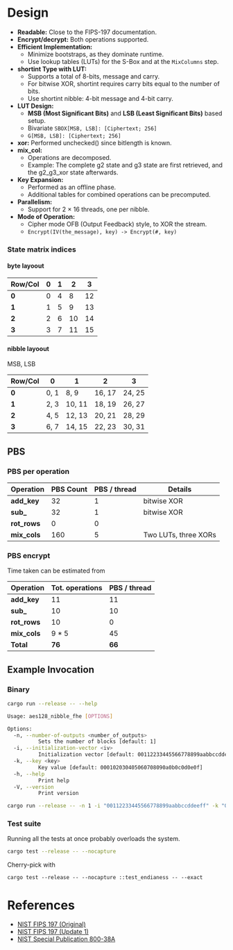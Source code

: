 # Design

- **Readable:** Close to the FIPS-197 documentation.
- **Encrypt/decrypt:** Both operations supported.
- **Efficient Implementation:**
  - Minimize bootstraps, as they dominate runtime.
  - Use lookup tables (LUTs) for the S-Box and at the `MixColumns` step.
- **shortint Type with LUT:** 
  - Supports a total of 8-bits, message and carry.
  - For bitwise XOR, shortint requires carry bits equal to the number of bits.
  - Use shortint nibble: 4-bit message and 4-bit carry.
- **LUT Design:**
  - **MSB (Most Significant Bits)** and **LSB (Least Significant Bits)** based setup.
  - Bivariate `SBOX[MSB, LSB]: [Ciphertext; 256]`
  - `G[MSB, LSB]: [Ciphertext; 256]`
- **xor:** Performed unchecked() since bitlength is known.
- **mix_col:**
   - Operations are decomposed.
   - Example: The complete g2 state and g3 state are first retrieved, and the g2_g3_xor state afterwards. 
- **Key Expansion:** 
  - Performed as an offline phase.
  - Additional tables for combined operations can be precomputed.
- **Parallelism:**
  - Support for 2 × 16 threads, one per nibble.
- **Mode of Operation:**
   - Cipher mode OFB (Output Feedback) style, to XOR the stream.
   - `Encrypt(IV(the_message), key) -> Encrypt(#, key)`

### State matrix indices
#### byte layoout

| Row/Col | 0  | 1  | 2  | 3  |
|---------|----|----|----|----|
| **0**   | 0  | 4  | 8  | 12 |
| **1**   | 1  | 5  | 9  | 13 |
| **2**   | 2  | 6  | 10 | 14 |
| **3**   | 3  | 7  | 11 | 15 |

#### nibble layoout
MSB, LSB

| Row/Col | 0     | 1       | 2       | 3      |
|---------|-------|---------|---------|--------|
| **0**   | 0, 1  | 8, 9    | 16, 17  | 24, 25 |
| **1**   | 2, 3  | 10, 11  | 18, 19  | 26, 27 |
| **2**   | 4, 5  | 12, 13  | 20, 21  | 28, 29 |
| **3**   | 6, 7  | 14, 15  | 22, 23  | 30, 31 |

## PBS
### PBS per operation

| Operation    | PBS Count | PBS / thread | Details              |
|--------------|-----------|--------------|----------------------|
| **add_key**  | 32        | 1            | bitwise XOR          |
| **sub_**     | 32        | 1            | bitwise XOR          |
| **rot_rows** | 0         | 0            |                      |
| **mix_cols** | 160       | 5            | Two LUTs, three XORs |

### PBS encrypt
Time taken can be estimated from

| Operation    | Tot. operations | PBS / thread | 
|--------------|-----------------|--------------|
| **add_key**  | 11              | 11           |
| **sub_**     | 10              | 10           |
| **rot_rows** | 10              | 0            |
| **mix_cols** | 9 * 5           | 45           |
| **Total**    | **76**          | **66**       |   

## Example Invocation
### Binary
```bash
cargo run --release -- --help

Usage: aes128_nibble_fhe [OPTIONS]

Options:
  -n, --number-of-outputs <number_of_outputs>
          Sets the number of blocks [default: 1]
  -i, --initialization-vector <iv>
          Initialization vector [default: 00112233445566778899aabbccddeeff]
  -k, --key <key>
          Key value [default: 000102030405060708090a0b0c0d0e0f]
  -h, --help
          Print help
  -V, --version
          Print version
```

```bash
cargo run --release -- -n 1 -i "00112233445566778899aabbccddeeff" -k "0123456789abcdef0123456789abcdef"
```

### Test suite
Running all the tests at once probably overloads the system.
```bash
cargo test --release -- --nocapture
```
Cherry-pick with
```
cargo test --release -- --nocapture ::test_endianess -- --exact
```

# References
- [NIST FIPS 197 (Original)](https://nvlpubs.nist.gov/nistpubs/fips/nist.fips.197.pdf)
- [NIST FIPS 197 (Update 1)](https://nvlpubs.nist.gov/nistpubs/FIPS/NIST.FIPS.197-upd1.pdf)
- [NIST Special Publication 800-38A](https://nvlpubs.nist.gov/nistpubs/legacy/sp/nistspecialpublication800-38a.pdf)
